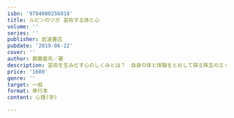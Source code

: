 ```yaml
---
isbn: '9784000256018'
title: ルビンのツボ 芸術する体と心
volume: ''
series: ''
publisher: 岩波書店
pubdate: '2019-06-22'
cover: ''
author: 齋藤亜矢／著
description: 芸術を生みだす心のしくみとは？　自身の体と体験をとおして探る珠玉のエッセイ集．養老孟司氏推薦！
price: '1600'
genre: ''
target: 一般
format: 単行本
content: 心理(学)

---
```

